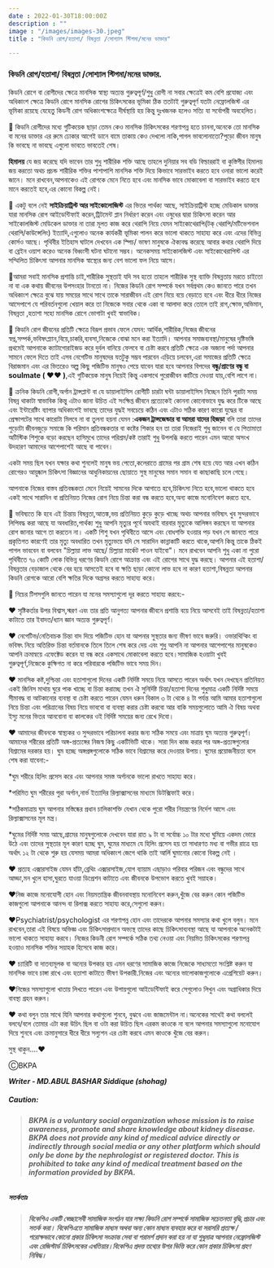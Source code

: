 ```yaml
---
date : 2022-01-30T18:00:00Z
description : ""
image : "/images/images-30.jpeg"
title : "কিডনি রোগ/হতাশা/ বিষন্নতা /সোশ্যাল স্টিগমা/মনের ডাক্তার"

---
```

### কিডনি রোগ/হতাশা/ বিষন্নতা /সোশ্যাল স্টিগমা/মনের ডাক্তার.

কিডনি রোগে বা রোগীদের ক্ষেত্রে মানসিক স্বাস্থ্য অত্যন্ত গুরুত্বপূর্ণ/শুধু রোগী না সবার ক্ষেত্রেই কম বেশি প্রযোজ্য এবং অধিকাংশ ক্ষেত্রে কিডনি রোগে মানসিক রোগের চিকিৎসকের ভূমিকা ঠিক ততটাই গুরুত্বপূর্ণ যতটা নেফ্রোলজিস্ট এর ভূমিকা রয়েছে যেহেতু কিডনী রোগ অধিকাংশক্ষেত্রে দীর্ঘস্থায়ি হয় কিন্তু দুঃখজনক হলেও সত্যি যা সর্বোপরী অবহেলিত।

🔷️ কিডনি রোগীদের মধ্যে গুটিকয়েক ছাড়া তেমন কেও মানসিক চিকিৎসকের শরণাপন্ন হতে চাননা,অনেকে তো মানসিক বা মনের ডাক্তার এর রুমে ঢোকার আগেই ডানে বামে তাকায় কেও দেখলো নাকি,পাগল ভাবলোনাতো?পুড়ো জীবন মানুষ কি ভাবছে না ভাবছে এগুলো ভাবতে ভাবতেই শেষ।

**হিমালয়** যে জয় করেছে যদি ভাবেন তার শুধু শারীরিক শক্তি আছে তাহলে দুনিয়ার সব বডি বিল্ডাররাই বা কুস্তিগীর হিমালয় জয় করতো অথচ প্রচন্ড শারীরিক শক্তির পাশাপাশি মানসিক শক্তি দিয়ে কিভাবে সারভাইব করতে হবে ওনারা ভালো করেই জানে। মনে রাখবেন,আপনাকেও এই রোগকে মেনে নিতে হবে এবং মানসিক ভাবে মোকাবেলা বা সারভাইব করতে হবে মানে করতেই হবে,এর কোনো বিকল্প নেই।

🔷️ একটু বলে নেই **সাইক্রিয়াট্রিস্ট আর সাইকোলোজিস্ট** এর ভিতর পার্থক্য আছে, সাইক্রিয়াট্রিস্ট হচ্ছে মেডিকাল ডাক্তার যারা মানসিক রোগ আইডেন্টিফাই করেন,ট্রিটমেন্ট প্লান নির্ধারণ করেন এবং ওষুধের দ্বারা চিকিৎসা করেন আর সাইকোলজিস্ট মেডিকেল ডাক্তার না তারা মূলত কাজ করে থেরাপি নিয়ে যেমন সাইকোথেরাপি(টক্ থেরাপি/মটিভেশনাল থেরাপি/কাউন্সেলিং) ইত্যাদি,এগুলোও অনেক কার্যকরী ভূমিকা পালন করে ভালো থাকতে সাহায্য করে এবং এদের বিভিন্ন কোর্সও আছে। পৃথিবীর ইতিহাস ঘাটলে দেখবেন এক স্পিচ/ ভাষণ মানুষকে ঐক্যবদ্ধ করেছে আবার কথার থেরাপি দিয়ে বা ব্রেইন ওয়াশ করেও অনেক বিধ্বংসী ঘটনা ঘটানো সম্ভব। অনেকসময় সাইকোলজিস্ট এবং সাইকোথেরাপিস্ট এর সম্মিলিত চিকিৎসা আপনার মানসিক স্বাস্থ্যের জন্য বেশ ভালো ফল নিয়ে আসে।

🔷️আমরা সবাই মানসিক প্রশান্তি চাই,শারীরিক সুস্থতাই যদি সব হতো তাহলে শারীরিক সুস্থ ব্যাক্তি বিষন্নতায় মরতে চাইতো না বা এক কথায় জীবনের উপসংহার টানতো না। নিজের কিডনি রোগ সম্পর্কে যখন সর্বপ্রথম কেও জানতে পারে তখন অধিকাংশ ক্ষেত্রে বুঝে যায় সময়ের সাথে সাথে তাকে সারাজীবন এই রোগ নিয়ে বয়ে বেড়াতে হবে এবং ধীরে ধীরে নিজের আসেপাশে যে পরিবর্তনগুলো খেয়াল করে তা নিজেকে সবার থেকে একা বা আলাদা করে তোলে তাই রাগ,ক্ষোভ,অভিমান, বিষন্নতা ,হতাশা সহো মানসিক রোগে ভোগাটা খুবই স্বাভাবিক।

🔷️ কিডনি রোগ জীবনের প্রতিটি ক্ষেত্রে বিরূপ প্রভাব ফেলে যেমন: আর্থিক,শারীরিক,নিজের জীবনের স্বপ্ন,সম্পর্ক,ভবিষৎপ্ল্যান,বিয়ে,চাকরি,ব্যবসা,নিজেকে বোঝা মনে করা ইত্যাদি। আপনার সমাজব্যবস্থা/মানুষের দৃষ্টিভঙ্গি প্রথমেই আপনাকে ক্যাটাগোরাইজড করে দুর্বল বানিয়ে ফেলবে বা চেষ্টা করবে প্রতিটি ক্ষেত্রে এক অজানা পর্দা আপনার সামনে ফেলে দিতে তাই এসব নেগেটিভ মানুষদের যতটুকু সম্ভব পারবেন এড়িয়ে চলবেন,এরা সমাজের প্রতিটি ক্ষেত্রে বিরাজমান এবং এর ভিতরেও অল্প কিছু পজিটিভ মানুষও পেয়ে যাবেন যারা হবে আপনার বিপদের **বন্ধু/প্রাণের বন্ধু বা soulmate ( ❤❤ )**,এই গুটিকয়েক মানুষ নিয়েই কিন্তু একসাথে পুরোজীবন কাটিয়ে দেওয়া যায়,বেশি লাগে না।

🔷️ ক্রনিক কিডনি রোগী,অর্গান ট্রান্সপ্লান্ট বা যে ডায়ালাইসিস রোগীটি চারটা ঘন্টা ডায়ালাইসিস নিচ্ছেন তিনি পুরাটা সময় বিষন্ন থাকাটা স্বাভাবিক কিন্তু এটাও জানা উচিত এই সংক্ষিপ্ত জীবনে প্রত্যেকেই কোননা কোনোভাবে যুদ্ধ করে টিকে আছে এবং ইন্টারেষ্টিং ব্যাপার অধিকাংশই ভাবছে তাদের যুদ্ধই সবচেয়ে কঠিন এবং এটাও সঠিক কারণ কারো যুদ্ধের বা প্রেক্ষাপটের সাথে কারোটা মিলবে না বা তুলনা হয়না যেমন :**একজন ট্রান্সজেন্ডার বা আমরা যাদের হিজড়া** বলি তারা তাদের পুড়োটা জীবনজুড়ে সমাজে কি পরিমান প্রতিবন্ধকতার বা কষ্টের শিকার হন তা তারা নিজেরাই শুধু জানেন বা যে পিতামাতা অটিস্টিক শিশুকে বড়ো করছেন হাসিমুখে তাদের পরিশ্রম/কষ্ট তারাই শুধু উপলব্ধি করতে পারেন এমন আরো অসংখ উদহারণ আমাদের আশেপাশেই আছে বা পাবেন।

একটা সময় ছিল যখন যক্ষার কথা শুনলেই মানুষ ভয় পেতো,কলেরাতে গ্রামের পর গ্রাম শেষ হয়ে যেত আর এখন কঠিন রোগেরও আয়ুষ্কাল চিকিৎসা বিজ্ঞানের আধুনিকায়নের ছোয়াতে সুস্থ মানুষের সমান সমান বা কাছাকাছি চলে গেছে।

আপনাকে নিজের বাস্তব প্রতিবন্ধকতা মেনে নিয়েই সামনের দিকে আগাতে হবে,চিকিৎসা নিতে হবে,ভালো থাকতে হবে একই সাথে সারাদিন বা প্রতিনিয়ত নিজের রোগ নিয়ে চিন্তা করা বন্ধ করতে হবে,অন্য কাজে মনোনিবেশ করতে হবে.

🔷️ ভবিষ্যতে কি হবে এই চিন্তায় বিষন্নতা,আতঙ্ক,ভয় প্রতিনিয়ত কুড়ে কুড়ে খাচ্ছে অথচ আপনার ভবিষ্যৎ খুব সুন্দরভাবে লিপিবদ্ধ করা আছে যা অবধারিত,পার্থক্য শুধু আপনি মৃত্যুর পূর্বে অযথাই বারবার মৃত্যুকে আলিঙ্গন করছেন যা আপনার রোগ জানার আগে তা করতেন না। একটি শিশু যখন পৃথিবীতে আসে এবং বোধশক্তি হওয়ার পড় যখন সে জানতে পারে প্রকৃতিগত কারণেই তার মৃত্যু অবধারিত তখন মৃত্যুভয়ে যদি সে সারাদিন কান্নাকাটি করতে থাকে,আপনি কিন্তু তাকে ঠিকই পাগল ভাববেন বা বলবেন "চিল্লায়া লাভ আছে/ চিল্লায়া মার্কেট পাওন যাইবো"। মনে রাখবেন আপনি শুধু একা না পুরো পৃথিবীতে ৭০ কোটি লোক বিভিন্ন ধরণের কিডনি রোগে আক্রান্ত এবং এই রোগের সাথে যুদ্ধ করছে। আপনার এই হতাশা/বিষন্নতার বেড়াজাল থেকে বের হয়ে আসতেই হবে বা ক্ষতি ছাড়া কোনো লাভ হবে না কারণ হতাশা,বিষন্নতা আপনার কিডনি রোগকে আরো বেশি ক্ষতির দিকে অগ্রসর করতে সাহায্য করে।

🌼 নিচের টিপসগুলি জানতে পারেন যা মনের সমস্যাগুলো দূর করতে সাহায্য করবে:-

❤ সৃষ্টিকর্তার উপর বিশ্বাস,স্মরণ এবং তার প্রতি আনুগত্য আপনার জীবনে প্রশান্তি বয়ে নিয়ে আসবেই তাই বিষন্নতা/হতাশা কাটাতে তার ইবাদত/ধ্যান জ্ঞান অত্যন্ত গুরুত্বপূর্ণ।

❤ নেগেটিভ/নেতিবাচক চিন্তা বাদ দিয়ে পজিটিভ হোন যা আপনার সুস্থতার জন্য ভীষণ ভাবে জরুরি। ওভারথিন্কিং বা ভবিষৎ নিয়ে অতিরিক্ত চিন্তা বর্তমানকে তিলে তিলে শেষ করে দেয় এবং শুধু আপনি না আপনার আশেপাশের মানুষকেও আপনি ক্রমান্বয়ে এফেক্টেড করেন যা বন্ধ করে একসাথে মোকাবেলা করতে হবে।সামাজিক হওয়াটা খুবই গুরুত্বপূর্ণ,নিজেকে কুক্ষিগত না করে পরিবারকে পজিটিভ ভাবে সময় দিন।

❤ মানসিক কষ্ট,দুশ্চিন্তা এবং হতাশাগুলো দিনের একটি নির্দিষ্ট সময়ে নিয়ে আসতে পারেন অর্থাৎ যখন দেখছেন প্রতিনিয়ত একই জিনিস মাথায় ঘুরে পাক খাচ্ছে বা চিন্তা করাচ্ছে তখন ঐ সুনির্দিষ্ট চিন্তা/হতাশা দিনের শুধুমাত্র একটি নির্দিষ্ট সময়ে সীমাবদ্ধ বা আটকানোর ব্যবস্থা বা চেষ্টা করতে পারেন যেমন ধরুন বিকাল ৩ টা  থেকে ৪ টা পর্যন্ত আমি আমার হতাশাগুলো নিয়ে চিন্তা এবং পরিত্রানের বিষয় নিয়ে ভাববো বা ব্যবস্থা করার চেষ্টা করবো আর বাকি সময়গুলোতে আমি ঐ বিষয় অথবা ইস্যু মনের ভিতর আনবোনা বা কালকের ওই নির্দিষ্ট সময়ের জন্য রেখে দিবো।

❤ আমাদের জীবনকে স্বাস্থ্যকর ও সুন্দরভাবে পরিচালনা করার জন্য সঠিক সময়ে এবং মাত্রায় ঘুম অত্যন্ত গুরুত্বপূর্ণ। আমাদের শরীরের প্রতিটি অঙ্গ-প্রত্যঙ্গের নিজস্ব কিছু একটিভিটি থাকে। সারা দিন কাজ করার পর অঙ্গ-প্রত্যঙ্গগুলোর বিশ্রামের দরকার হয়। ঘুম হচ্ছে অঙ্গপ্রঙ্গগুলোকে  সঠিক ভাবে বিশ্রামের করে দেওয়ার উপায়। ঘুমের প্রয়োজনীয়তা বলে শেষ করা যাবেনা:-

\*ঘুম শরীরে হিলিং প্রসেস করে এবং আপনার সমস্ত অর্গানকে ভালো রাখতে সাহায্য করে।

\*পরিমিত ঘুম শরীরের পুরা অর্গান,নার্ভ ইত্যাদির রিল্যাক্সাসনের মাধ্যমে ডিটক্সিফাই করে।

\*সঠিকমাত্রায় ঘুম আপনার মস্তিষ্কের প্রধান চালিকাশক্তি যেখান থেকে পুরো শরীর নিয়ন্ত্রণের নির্দেশ আসে এবং রিল্যাক্সাসনের মূল মন্ত্র।

\*ঘুমের নির্দিষ্ট সময় আছে,গ্রামের মানুষগুলোকে দেখবেন যারা রাত ৯ টা বা সর্বোচ্চ ১০ টার মধ্যে ঘুমিয়ে একদম ভোরে উঠে এবং তাদের সুস্থতার মূল কারণ হচ্ছে ঘুম, ঘুমের মাধ্যমে যে হিলিং প্রসেস হয় তা সাধারণত মধ্য বা গভীর রাত্রে হয় অর্থাৎ ১২ টা থেকে শুরু হয় যেসময় আমরা অধিকাংশ জেগে থাকি তাই আর্লি ঘুমানোর কোনো বিকল্প নেই ।

❤ প্রত্যহ এক্সারসাইজ যেমন হাঁটা,ব্রেথিং এক্সারসাইজ,যোগ ব্যায়াম এছাড়াও পরিবার পরিজন এবং বন্ধুদের সাথে আড্ডা,মন খুলে হাসা,ঘুরতে যাওয়া ডিপ্রেশন কাটাতে এবং জীবনকে উপভোগ করতে খুবই সয়াহক।

❤নিজ কাজে মনোযোগী হোন এবং নিয়মতান্ত্রিক জীবনবাবস্থায় মনোনিবেশ করুন,খুঁজে বের করুন কোন পজিটিভ কাজগুলো আপনাকে আনন্দ বা রিলাক্স করতে সাহায্য করে,সেগুলো করুন।

❤Psychiatrist/psychologist এর শরণাপন্ন হোন এবং তাদেরকে আপনার সমস্যার কথা খুলে বলুন। মনে রাখবেন,তারা এই বিষয়ে অভিজ্ঞ এবং চিকিৎসাপ্রদানে অভ্যস্থ তাদের কাছে চিকিৎসাব্যবস্থা আছে যা আপনাকে অনেকটাই ভালো থাকতে সাহায্য করবে। নিজের কিডনী রোগ সম্পর্কে সঠিক তথ্য নেওয়া এবং নিয়মিত চিকিৎসকের শরণাপন্ন হওয়াও মানসিক শক্তির সয়াহক হিসেবে কাজ করে।

❤ চ্যারিটি বা দাতব্যমূলক বা অন্যের উপকার হয় এমন ধরণের সামাজিক কাজে নিজেকে সাধ্যমতো সংশ্লিষ্ট করুন যা মানসিক ভাবে চাঙ্গা রাখে এবং হতাশা কাটাতে ভীষণ উপকারী.নিজের এবং অন্যের ভালোকাজগুলোকে এপ্রেশিয়েট করুন।

❤নিজের সমস্যাগুলো খাতায় লিখতে পারেন এবং উপায়গুলো আইডেন্টিফাই করে সেগুলোও লিখুন এবং অগ্রাধিকার দিয়ে বাবস্থা গ্রহন করুন।

❤ কথা বলুন তার সাথে যিনি আপনার কথাগুলো শুনবে, বুঝবে এবং জাজমেন্টাল না।অনেকের সাথেই কথা বললেই বলবে/বলে তোমার এটা করা উচিৎ ছিল বা ওটা করা উচিত ছিল এরকম কাওকে না বলে আপনার সমস্যাগুলো মনোযোগ দিয়ে শুনবে এবং ক্রমানুসারে ধীরে ধীরে সল্যুশন এর চেষ্টা করবে এমন কাওকে খুঁজে বের করুন।

সুস্থ থাকুন....❤

ⒸBKPA

**_Writer - MD.ABUL BASHAR Siddique (shohag)_**

##### **Caution:**

> ###### **BKPA is a voluntary social organization whose mission is to raise awareness, promote and share knowledge about kidney disease. BKPA does not provide any kind of medical advice directly or indirectly through social media or any other platform which should only be done by the nephrologist or registered doctor. This is prohibited to take any kind of medical treatment based on the information provided by BKPA.**

##### **সতর্কতাঃ**

> ###### **বিকেপিএ একটি স্বেচ্ছাসেবী সামাজিক সংগঠন যার লক্ষ্য কিডনি রোগ সম্পর্কে সামাজিক সচেতনতা বৃদ্ধি,প্রচার এবং সতর্ক করা। বিকেপিএতে সামাজিক মাধ্যম অথবা অন্য কোন মাধ্যম ব্যবহার করে বা সরাসরি প্রত্যক্ষ / পরোক্ষভাবে কোনো প্রকার চিকিৎসা সংক্রান্ত সেবা বা পরামর্শ প্রদান করা হয় না যা শুধুমাত্র আপনার নেফ্রোলজিস্ট এবং রেজিস্টার্ড চিকিৎসকের এখতিয়ার।বিকেপিএ প্রদত্ত তথ্যের উপর ভিত্তি করে কোন প্রকার চিকিৎসা গ্রহণ নিষিদ্ধ।**